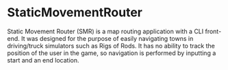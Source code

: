 # StaticMovementRouter

Static Movement Router (SMR) is a map routing application with a CLI front-end. It was designed for the purpose of easily navigating towns in driving/truck simulators such as Rigs of Rods. It has no ability to track the position of the user in the game, so navigation is performed by inputting a start and an end location.
